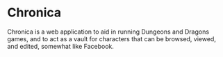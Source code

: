# Chronica

Chronica is a web application to aid in running Dungeons and Dragons games, and to act as a vault for characters that can be browsed, viewed, and edited, somewhat like Facebook.